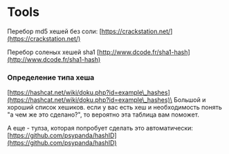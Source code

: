 # Tools

Перебор md5 хешей без соли: [https://crackstation.net/](https://crackstation.net/)

Перебор соленых хешей sha1 [http://www.dcode.fr/sha1-hash](http://www.dcode.fr/sha1-hash)

### Определение типа хеша

[https://hashcat.net/wiki/doku.php?id=example\_hashes](https://hashcat.net/wiki/doku.php?id=example\_hashes)\
Большой и хороший список хешиков. если у вас есть хеш и необходимость понять "а чем же это сделано?", то вероятно эта таблица вам поможет.

А еще - тулза, которая попробует сделать это автоматически:\
[https://github.com/psypanda/hashID](https://github.com/psypanda/hashID)
